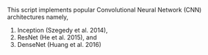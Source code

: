 This script implements popular Convolutional Neural Network (CNN) architectures namely, 
1. Inception (Szegedy et al. 2014),
2. ResNet (He et al. 2015), and
3. DenseNet (Huang et al. 2016)